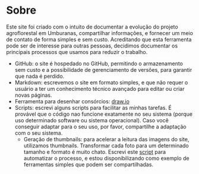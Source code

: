 # Sobre

Este site foi criado com o intuito de documentar a evolução do projeto agroflorestal em Umburanas, compartilhar informações, e fornecer um meio de contato de forma simples e sem custo.
Acreditando que esta ferramenta pode ser de interesse para outras pessoas, decidimos documentar os principais processos que usamos para reduzir o trabalho.

- GitHub: o site é hospedado no GitHub, permitindo o armazenamento sem custo e a possibilidade de gerenciamento de versões, para garantir que nada é perdido. 
- Markdown: escrevemos o site em formato simples, e que não requer o usuário a ter um conhecimento técnico avançado para editar ou criar novas páginas. 
- Ferramenta para desenhar consórcios: [draw.io](https://app.diagrams.net/)
- Scripts: escrevi alguns scripts para facilitar as minhas tarefas. É provável que o código nao funcione exatamente no seu sistema (porque uso determinado software ou sistema operacional). Caso você conseguir adaptar para o seu uso, por favor, compartilhe a adaptação com o seu sistema.
  - Geração de thumbnails: para acelerar a leitura das imagens do site, utilizamos thumbnails. Transformar cada foto para um determinado tamanho e formato é muito chato. Escrevi este [script](scripts/cria_thumbnails.md) para automatizar o processo, e estou disponibilizando como exemplo de ferramentas simples que podem ser compartilhadas.

